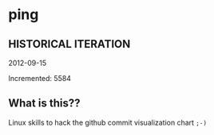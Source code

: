 # ping

## HISTORICAL ITERATION
2012-09-15

Incremented: 5584

## What is this?? 
Linux skills to hack the github commit visualization chart `;-)`
